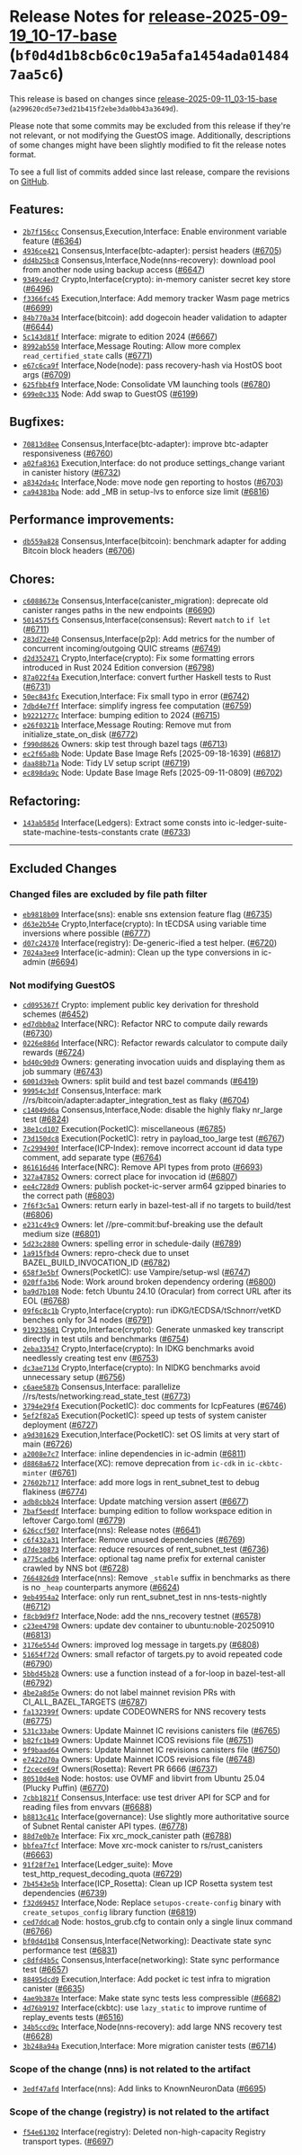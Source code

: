 Release Notes for [release-2025-09-19\_10-17-base](https://github.com/dfinity/ic/tree/release-2025-09-19_10-17-base) (`bf0d4d1b8cb6c0c19a5afa1454ada014847aa5c6`)
=================================================================================================================================================================

This release is based on changes since [release-2025-09-11\_03-15-base](https://dashboard.internetcomputer.org/release/a299620cd5e73ed21b415f2ebe3da0bb43a3649d) (`a299620cd5e73ed21b415f2ebe3da0bb43a3649d`).

Please note that some commits may be excluded from this release if they're not relevant, or not modifying the GuestOS image.
Additionally, descriptions of some changes might have been slightly modified to fit the release notes format.

To see a full list of commits added since last release, compare the revisions on [GitHub](https://github.com/dfinity/ic/compare/release-2025-09-11_03-15-base...release-2025-09-19_10-17-base).

Features:
---------

* [`2b7f156cc`](https://github.com/dfinity/ic/commit/2b7f156cc) Consensus,Execution,Interface: Enable environment variable feature ([#6364](https://github.com/dfinity/ic/pull/6364))
* [`4936ce421`](https://github.com/dfinity/ic/commit/4936ce421) Consensus,Interface(btc-adapter): persist headers ([#6705](https://github.com/dfinity/ic/pull/6705))
* [`dd4b25bc8`](https://github.com/dfinity/ic/commit/dd4b25bc8) Consensus,Interface,Node(nns-recovery): download pool from another node using backup access ([#6647](https://github.com/dfinity/ic/pull/6647))
* [`9349c4ed7`](https://github.com/dfinity/ic/commit/9349c4ed7) Crypto,Interface(crypto): in-memory canister secret key store ([#6496](https://github.com/dfinity/ic/pull/6496))
* [`f3366fc45`](https://github.com/dfinity/ic/commit/f3366fc45) Execution,Interface: Add memory tracker Wasm page metrics ([#6699](https://github.com/dfinity/ic/pull/6699))
* [`84b770a34`](https://github.com/dfinity/ic/commit/84b770a34) Interface(bitcoin): add dogecoin header validation to adapter ([#6644](https://github.com/dfinity/ic/pull/6644))
* [`5c143d81f`](https://github.com/dfinity/ic/commit/5c143d81f) Interface: migrate to edition 2024 ([#6667](https://github.com/dfinity/ic/pull/6667))
* [`8992ab550`](https://github.com/dfinity/ic/commit/8992ab550) Interface,Message Routing: Allow more complex `read_certified_state` calls ([#6771](https://github.com/dfinity/ic/pull/6771))
* [`e67c6ca9f`](https://github.com/dfinity/ic/commit/e67c6ca9f) Interface,Node(node): pass recovery-hash via HostOS boot args ([#6709](https://github.com/dfinity/ic/pull/6709))
* [`625fbb4f9`](https://github.com/dfinity/ic/commit/625fbb4f9) Interface,Node: Consolidate VM launching tools ([#6780](https://github.com/dfinity/ic/pull/6780))
* [`699e0c335`](https://github.com/dfinity/ic/commit/699e0c335) Node: Add swap to GuestOS ([#6199](https://github.com/dfinity/ic/pull/6199))

Bugfixes:
---------

* [`70813d8ee`](https://github.com/dfinity/ic/commit/70813d8ee) Consensus,Interface(btc-adapter): improve btc-adapter responsiveness ([#6760](https://github.com/dfinity/ic/pull/6760))
* [`a02fa8363`](https://github.com/dfinity/ic/commit/a02fa8363) Execution,Interface: do not produce settings\_change variant in canister history ([#6732](https://github.com/dfinity/ic/pull/6732))
* [`a8342da4c`](https://github.com/dfinity/ic/commit/a8342da4c) Interface,Node: move node gen reporting to hostos ([#6703](https://github.com/dfinity/ic/pull/6703))
* [`ca94383ba`](https://github.com/dfinity/ic/commit/ca94383ba) Node: add \_MB in setup-lvs to enforce size limit ([#6816](https://github.com/dfinity/ic/pull/6816))

Performance improvements:
-------------------------

* [`db559a828`](https://github.com/dfinity/ic/commit/db559a828) Consensus,Interface(bitcoin): benchmark adapter for adding Bitcoin block headers ([#6706](https://github.com/dfinity/ic/pull/6706))

Chores:
-------

* [`c6088673e`](https://github.com/dfinity/ic/commit/c6088673e) Consensus,Interface(canister\_migration): deprecate old canister ranges paths in the new endpoints ([#6690](https://github.com/dfinity/ic/pull/6690))
* [`5014575f5`](https://github.com/dfinity/ic/commit/5014575f5) Consensus,Interface(consensus): Revert `match` to `if let` ([#6711](https://github.com/dfinity/ic/pull/6711))
* [`283d72e40`](https://github.com/dfinity/ic/commit/283d72e40) Consensus,Interface(p2p): Add metrics for the number of concurrent incoming/outgoing QUIC streams ([#6749](https://github.com/dfinity/ic/pull/6749))
* [`d2d352471`](https://github.com/dfinity/ic/commit/d2d352471) Crypto,Interface(crypto): Fix some formatting errors introduced in Rust 2024 Edition conversion ([#6798](https://github.com/dfinity/ic/pull/6798))
* [`87a022f4a`](https://github.com/dfinity/ic/commit/87a022f4a) Execution,Interface: convert further Haskell tests to Rust ([#6731](https://github.com/dfinity/ic/pull/6731))
* [`50ec843fc`](https://github.com/dfinity/ic/commit/50ec843fc) Execution,Interface: Fix small typo in error ([#6742](https://github.com/dfinity/ic/pull/6742))
* [`7dbd4e7ff`](https://github.com/dfinity/ic/commit/7dbd4e7ff) Interface: simplify ingress fee computation ([#6759](https://github.com/dfinity/ic/pull/6759))
* [`b9221277c`](https://github.com/dfinity/ic/commit/b9221277c) Interface: bumping edition to 2024 ([#6715](https://github.com/dfinity/ic/pull/6715))
* [`e26f0321b`](https://github.com/dfinity/ic/commit/e26f0321b) Interface,Message Routing: Remove mut from initialize\_state\_on\_disk ([#6772](https://github.com/dfinity/ic/pull/6772))
* [`f990d8626`](https://github.com/dfinity/ic/commit/f990d8626) Owners: skip test through bazel tags ([#6713](https://github.com/dfinity/ic/pull/6713))
* [`ec2f65a8b`](https://github.com/dfinity/ic/commit/ec2f65a8b) Node: Update Base Image Refs [2025-09-18-1639] ([#6817](https://github.com/dfinity/ic/pull/6817))
* [`daa88b71a`](https://github.com/dfinity/ic/commit/daa88b71a) Node: Tidy LV setup script ([#6719](https://github.com/dfinity/ic/pull/6719))
* [`ec898da9c`](https://github.com/dfinity/ic/commit/ec898da9c) Node: Update Base Image Refs [2025-09-11-0809] ([#6702](https://github.com/dfinity/ic/pull/6702))

Refactoring:
------------

* [`143ab585d`](https://github.com/dfinity/ic/commit/143ab585d) Interface(Ledgers): Extract some consts into ic-ledger-suite-state-machine-tests-constants crate ([#6733](https://github.com/dfinity/ic/pull/6733))

---------------------------------------

## Excluded Changes

### Changed files are excluded by file path filter
* [`eb9818b09`](https://github.com/dfinity/ic/commit/eb9818b09) Interface(sns): enable sns extension feature flag ([#6735](https://github.com/dfinity/ic/pull/6735))
* [`d63e2b54e`](https://github.com/dfinity/ic/commit/d63e2b54e) Crypto,Interface(crypto): In tECDSA using variable time inversions where possible ([#6777](https://github.com/dfinity/ic/pull/6777))
* [`d07c24370`](https://github.com/dfinity/ic/commit/d07c24370) Interface(registry): De-generic-ified a test helper. ([#6720](https://github.com/dfinity/ic/pull/6720))
* [`7024a3ee9`](https://github.com/dfinity/ic/commit/7024a3ee9) Interface(ic-admin): Clean up the type conversions in ic-admin ([#6694](https://github.com/dfinity/ic/pull/6694))

### Not modifying GuestOS
* [`cd095367f`](https://github.com/dfinity/ic/commit/cd095367f) Crypto: implement public key derivation for threshold schemes ([#6452](https://github.com/dfinity/ic/pull/6452))
* [`ed7dbb0a2`](https://github.com/dfinity/ic/commit/ed7dbb0a2) Interface(NRC): Refactor NRC to compute daily rewards ([#6730](https://github.com/dfinity/ic/pull/6730))
* [`0226e886d`](https://github.com/dfinity/ic/commit/0226e886d) Interface(NRC): Refactor rewards calculator to compute daily rewards ([#6724](https://github.com/dfinity/ic/pull/6724))
* [`bd40c90d9`](https://github.com/dfinity/ic/commit/bd40c90d9) Owners: generating invocation uuids and displaying them as job summary ([#6743](https://github.com/dfinity/ic/pull/6743))
* [`6001d39eb`](https://github.com/dfinity/ic/commit/6001d39eb) Owners: split build and test bazel commands ([#6419](https://github.com/dfinity/ic/pull/6419))
* [`99954c3df`](https://github.com/dfinity/ic/commit/99954c3df) Consensus,Interface: mark //rs/bitcoin/adapter:adapter\_integration\_test as flaky ([#6704](https://github.com/dfinity/ic/pull/6704))
* [`c14049d6a`](https://github.com/dfinity/ic/commit/c14049d6a) Consensus,Interface,Node: disable the highly flaky nr\_large test ([#6824](https://github.com/dfinity/ic/pull/6824))
* [`38e1cd107`](https://github.com/dfinity/ic/commit/38e1cd107) Execution(PocketIC): miscellaneous ([#6785](https://github.com/dfinity/ic/pull/6785))
* [`73d150dc8`](https://github.com/dfinity/ic/commit/73d150dc8) Execution(PocketIC): retry in payload\_too\_large test ([#6767](https://github.com/dfinity/ic/pull/6767))
* [`7c299490f`](https://github.com/dfinity/ic/commit/7c299490f) Interface(ICP-Index): remove incorrect account id data type comment, add separate type ([#6764](https://github.com/dfinity/ic/pull/6764))
* [`861616d46`](https://github.com/dfinity/ic/commit/861616d46) Interface(NRC): Remove API types from proto ([#6693](https://github.com/dfinity/ic/pull/6693))
* [`327a47852`](https://github.com/dfinity/ic/commit/327a47852) Owners: correct place for invocation id ([#6807](https://github.com/dfinity/ic/pull/6807))
* [`ee4c728d9`](https://github.com/dfinity/ic/commit/ee4c728d9) Owners: publish pocket-ic-server arm64 gzipped binaries to the correct path ([#6803](https://github.com/dfinity/ic/pull/6803))
* [`7f6f3c5a1`](https://github.com/dfinity/ic/commit/7f6f3c5a1) Owners: return early in bazel-test-all if no targets to build/test ([#6806](https://github.com/dfinity/ic/pull/6806))
* [`e231c49c9`](https://github.com/dfinity/ic/commit/e231c49c9) Owners: let //pre-commit:buf-breaking use the default medium size ([#6801](https://github.com/dfinity/ic/pull/6801))
* [`5d23c2880`](https://github.com/dfinity/ic/commit/5d23c2880) Owners: spelling error in schedule-daily ([#6789](https://github.com/dfinity/ic/pull/6789))
* [`1a915fbd4`](https://github.com/dfinity/ic/commit/1a915fbd4) Owners: repro-check due to unset BAZEL\_BUILD\_INVOCATION\_ID ([#6782](https://github.com/dfinity/ic/pull/6782))
* [`658f3e5bf`](https://github.com/dfinity/ic/commit/658f3e5bf) Owners(PocketIC): use Vampire/setup-wsl ([#6747](https://github.com/dfinity/ic/pull/6747))
* [`020ffa3b6`](https://github.com/dfinity/ic/commit/020ffa3b6) Node: Work around broken dependency ordering ([#6800](https://github.com/dfinity/ic/pull/6800))
* [`ba9d7b108`](https://github.com/dfinity/ic/commit/ba9d7b108) Node: fetch Ubuntu 24.10 (Oracular) from correct URL after its EOL ([#6768](https://github.com/dfinity/ic/pull/6768))
* [`09f6c8c1b`](https://github.com/dfinity/ic/commit/09f6c8c1b) Crypto,Interface(crypto): run iDKG/tECDSA/tSchnorr/vetKD benches only for 34 nodes ([#6791](https://github.com/dfinity/ic/pull/6791))
* [`919233681`](https://github.com/dfinity/ic/commit/919233681) Crypto,Interface(crypto): Generate unmasked key transcript directly in test utils and benchmarks ([#6754](https://github.com/dfinity/ic/pull/6754))
* [`2eba33547`](https://github.com/dfinity/ic/commit/2eba33547) Crypto,Interface(crypto): In IDKG benchmarks avoid needlessly creating test env ([#6753](https://github.com/dfinity/ic/pull/6753))
* [`dc3ae713d`](https://github.com/dfinity/ic/commit/dc3ae713d) Crypto,Interface(crypto): In NIDKG benchmarks avoid unnecessary setup ([#6756](https://github.com/dfinity/ic/pull/6756))
* [`c6aee587b`](https://github.com/dfinity/ic/commit/c6aee587b) Consensus,Interface: parallelize //rs/tests/networking:read\_state\_test ([#6773](https://github.com/dfinity/ic/pull/6773))
* [`3794e29f4`](https://github.com/dfinity/ic/commit/3794e29f4) Execution(PocketIC): doc comments for IcpFeatures ([#6746](https://github.com/dfinity/ic/pull/6746))
* [`5ef2f82a5`](https://github.com/dfinity/ic/commit/5ef2f82a5) Execution(PocketIC): speed up tests of system canister deployment ([#6727](https://github.com/dfinity/ic/pull/6727))
* [`a9d301629`](https://github.com/dfinity/ic/commit/a9d301629) Execution,Interface(PocketIC): set OS limits at very start of main ([#6726](https://github.com/dfinity/ic/pull/6726))
* [`a2008e7c7`](https://github.com/dfinity/ic/commit/a2008e7c7) Interface: inline dependencies in ic-admin ([#6811](https://github.com/dfinity/ic/pull/6811))
* [`d8868a672`](https://github.com/dfinity/ic/commit/d8868a672) Interface(XC): remove deprecation from `ic-cdk` in `ic-ckbtc-minter` ([#6761](https://github.com/dfinity/ic/pull/6761))
* [`27602b717`](https://github.com/dfinity/ic/commit/27602b717) Interface: add more logs in rent\_subnet\_test to debug flakiness ([#6774](https://github.com/dfinity/ic/pull/6774))
* [`adb8cbb24`](https://github.com/dfinity/ic/commit/adb8cbb24) Interface: Update matching version assert ([#6677](https://github.com/dfinity/ic/pull/6677))
* [`7baf5eedf`](https://github.com/dfinity/ic/commit/7baf5eedf) Interface: bumping edition to follow workspace edition in leftover Cargo.toml ([#6779](https://github.com/dfinity/ic/pull/6779))
* [`626ccf507`](https://github.com/dfinity/ic/commit/626ccf507) Interface(nns): Release notes ([#6641](https://github.com/dfinity/ic/pull/6641))
* [`c6f432a31`](https://github.com/dfinity/ic/commit/c6f432a31) Interface: Remove unused dependencies ([#6769](https://github.com/dfinity/ic/pull/6769))
* [`d7de30873`](https://github.com/dfinity/ic/commit/d7de30873) Interface: reduce resources of rent\_subnet\_test ([#6736](https://github.com/dfinity/ic/pull/6736))
* [`a775cadb6`](https://github.com/dfinity/ic/commit/a775cadb6) Interface: optional tag name prefix for external canister crawled by NNS bot ([#6728](https://github.com/dfinity/ic/pull/6728))
* [`7664826d9`](https://github.com/dfinity/ic/commit/7664826d9) Interface(nns): Remove `_stable` suffix in benchmarks as there is no `_heap` counterparts anymore ([#6624](https://github.com/dfinity/ic/pull/6624))
* [`9eb4954a2`](https://github.com/dfinity/ic/commit/9eb4954a2) Interface: only run rent\_subnet\_test in nns-tests-nightly ([#6712](https://github.com/dfinity/ic/pull/6712))
* [`f8cb9d9f7`](https://github.com/dfinity/ic/commit/f8cb9d9f7) Interface,Node: add the nns\_recovery testnet ([#6578](https://github.com/dfinity/ic/pull/6578))
* [`c23ee4798`](https://github.com/dfinity/ic/commit/c23ee4798) Owners: update dev container to ubuntu:noble-20250910 ([#6813](https://github.com/dfinity/ic/pull/6813))
* [`3176e554d`](https://github.com/dfinity/ic/commit/3176e554d) Owners: improved log message in targets.py ([#6808](https://github.com/dfinity/ic/pull/6808))
* [`51654f72d`](https://github.com/dfinity/ic/commit/51654f72d) Owners: small refactor of targets.py to avoid repeated code ([#6790](https://github.com/dfinity/ic/pull/6790))
* [`5bbd45b28`](https://github.com/dfinity/ic/commit/5bbd45b28) Owners: use a function instead of a for-loop in bazel-test-all ([#6792](https://github.com/dfinity/ic/pull/6792))
* [`4be2a8d5e`](https://github.com/dfinity/ic/commit/4be2a8d5e) Owners: do not label mainnet revision PRs with CI\_ALL\_BAZEL\_TARGETS ([#6787](https://github.com/dfinity/ic/pull/6787))
* [`fa132399f`](https://github.com/dfinity/ic/commit/fa132399f) Owners: update CODEOWNERS for NNS recovery tests ([#6775](https://github.com/dfinity/ic/pull/6775))
* [`531c33abe`](https://github.com/dfinity/ic/commit/531c33abe) Owners: Update Mainnet IC revisions canisters file ([#6765](https://github.com/dfinity/ic/pull/6765))
* [`b82fc1b49`](https://github.com/dfinity/ic/commit/b82fc1b49) Owners: Update Mainnet ICOS revisions file ([#6751](https://github.com/dfinity/ic/pull/6751))
* [`9f9baad64`](https://github.com/dfinity/ic/commit/9f9baad64) Owners: Update Mainnet IC revisions canisters file ([#6750](https://github.com/dfinity/ic/pull/6750))
* [`e7422d70a`](https://github.com/dfinity/ic/commit/e7422d70a) Owners: Update Mainnet ICOS revisions file ([#6748](https://github.com/dfinity/ic/pull/6748))
* [`f2cece69f`](https://github.com/dfinity/ic/commit/f2cece69f) Owners(Rosetta): Revert PR 6666 ([#6737](https://github.com/dfinity/ic/pull/6737))
* [`80510d4e8`](https://github.com/dfinity/ic/commit/80510d4e8) Node: hostos: use OVMF and libvirt from Ubuntu 25.04 (Plucky Puffin) ([#6770](https://github.com/dfinity/ic/pull/6770))
* [`7cbb1821f`](https://github.com/dfinity/ic/commit/7cbb1821f) Consensus,Interface: use test driver API for SCP and for reading files from envvars ([#6688](https://github.com/dfinity/ic/pull/6688))
* [`b8813c41c`](https://github.com/dfinity/ic/commit/b8813c41c) Interface(governance): Use slightly more authoritative source of Subnet Rental canister API types. ([#6778](https://github.com/dfinity/ic/pull/6778))
* [`88d7e0b7e`](https://github.com/dfinity/ic/commit/88d7e0b7e) Interface: Fix xrc\_mock\_canister path ([#6788](https://github.com/dfinity/ic/pull/6788))
* [`bbfea7fcf`](https://github.com/dfinity/ic/commit/bbfea7fcf) Interface: Move xrc-mock canister to rs/rust\_canisters ([#6663](https://github.com/dfinity/ic/pull/6663))
* [`91f28f7e1`](https://github.com/dfinity/ic/commit/91f28f7e1) Interface(Ledger\_suite): Move test\_http\_request\_decoding\_quota ([#6729](https://github.com/dfinity/ic/pull/6729))
* [`7b4543e5b`](https://github.com/dfinity/ic/commit/7b4543e5b) Interface(ICP\_Rosetta): Clean up ICP Rosetta system test dependencies ([#6739](https://github.com/dfinity/ic/pull/6739))
* [`f32d69457`](https://github.com/dfinity/ic/commit/f32d69457) Interface,Node: Replace `setupos-create-config` binary with `create_setupos_config` library function ([#6819](https://github.com/dfinity/ic/pull/6819))
* [`ced7ddca0`](https://github.com/dfinity/ic/commit/ced7ddca0) Node: hostos\_grub.cfg to contain only a single linux command ([#6766](https://github.com/dfinity/ic/pull/6766))
* [`bf0d4d1b8`](https://github.com/dfinity/ic/commit/bf0d4d1b8) Consensus,Interface(Networking): Deactivate state sync performance test ([#6831](https://github.com/dfinity/ic/pull/6831))
* [`c8dfd4b5c`](https://github.com/dfinity/ic/commit/c8dfd4b5c) Consensus,Interface(networking): State sync performance test ([#6657](https://github.com/dfinity/ic/pull/6657))
* [`88495dcd9`](https://github.com/dfinity/ic/commit/88495dcd9) Execution,Interface: Add pocket ic test infra to migration canister ([#6635](https://github.com/dfinity/ic/pull/6635))
* [`4ae9b387e`](https://github.com/dfinity/ic/commit/4ae9b387e) Interface: Make state sync tests less compressible ([#6682](https://github.com/dfinity/ic/pull/6682))
* [`4d76b9197`](https://github.com/dfinity/ic/commit/4d76b9197) Interface(ckbtc): use `lazy_static` to improve runtime of replay\_events tests ([#6516](https://github.com/dfinity/ic/pull/6516))
* [`34b5ccd9c`](https://github.com/dfinity/ic/commit/34b5ccd9c) Interface,Node(nns-recovery): add large NNS recovery test ([#6628](https://github.com/dfinity/ic/pull/6628))
* [`3b248a94a`](https://github.com/dfinity/ic/commit/3b248a94a) Execution,Interface: More migration canister tests ([#6714](https://github.com/dfinity/ic/pull/6714))

### Scope of the change (nns) is not related to the artifact
* [`3edf47afd`](https://github.com/dfinity/ic/commit/3edf47afd) Interface(nns): Add links to KnownNeuronData ([#6695](https://github.com/dfinity/ic/pull/6695))

### Scope of the change (registry) is not related to the artifact
* [`f54e61302`](https://github.com/dfinity/ic/commit/f54e61302) Interface(registry): Deleted non-high-capacity Registry transport types. ([#6697](https://github.com/dfinity/ic/pull/6697))
